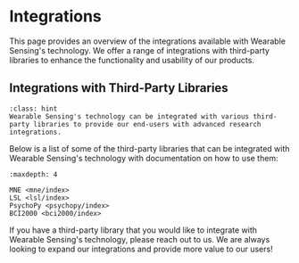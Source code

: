 # Integrations

This page provides an overview of the integrations available with Wearable Sensing's technology. We offer a range of integrations with third-party libraries to enhance the functionality and usability of our products.

## Integrations with Third-Party Libraries

```{admonition} Integrations
:class: hint
Wearable Sensing's technology can be integrated with various third-party libraries to provide our end-users with advanced research integrations. 
```

Below is a list of some of the third-party libraries that can be integrated with Wearable Sensing's technology with documentation on how to use them:

```{toctree}
:maxdepth: 4

MNE <mne/index>
LSL <lsl/index>
PsychoPy <psychopy/index>
BCI2000 <bci2000/index>
```

If you have a third-party library that you would like to integrate with Wearable Sensing's technology, please reach out to us. We are always looking to expand our integrations and provide more value to our users!

